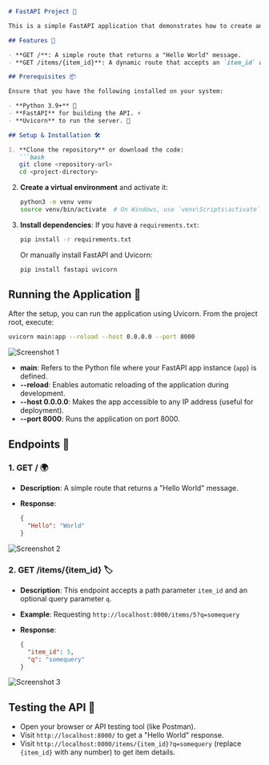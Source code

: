 
````markdown
# FastAPI Project 🚀

This is a simple FastAPI application that demonstrates how to create and run an API with path parameters and query parameters. The app contains basic routes to showcase FastAPI's ease of use for web development.

## Features 🌟

- **GET /**: A simple route that returns a "Hello World" message. 
- **GET /items/{item_id}**: A dynamic route that accepts an `item_id` as a path parameter and an optional query parameter `q`.

## Prerequisites 📦

Ensure that you have the following installed on your system:

- **Python 3.9+** 🐍
- **FastAPI** for building the API. ⚡
- **Uvicorn** to run the server. 🚀

## Setup & Installation 🛠️

1. **Clone the repository** or download the code:
   ```bash
   git clone <repository-url>
   cd <project-directory>
````

2. **Create a virtual environment** and activate it:

   ```bash
   python3 -m venv venv
   source venv/bin/activate  # On Windows, use `venv\Scripts\activate`
   ```

3. **Install dependencies**:
   If you have a `requirements.txt`:

   ```bash
   pip install -r requirements.txt
   ```

   Or manually install FastAPI and Uvicorn:

   ```bash
   pip install fastapi uvicorn
   ```

## Running the Application 🚀

After the setup, you can run the application using Uvicorn. From the project root, execute:

```bash
uvicorn main:app --reload --host 0.0.0.0 --port 8000
```

![Screenshot 1](https://raw.githubusercontent.com/HadiqaGohar/Q4-Exploring-Generative-AI/main/fastdca-p1/terminaloutput.png)

* **main**: Refers to the Python file where your FastAPI app instance (`app`) is defined.
* **--reload**: Enables automatic reloading of the application during development.
* **--host 0.0.0.0**: Makes the app accessible to any IP address (useful for deployment).
* **--port 8000**: Runs the application on port 8000.

## Endpoints 📡

### 1. **GET /** 🌍

* **Description**: A simple route that returns a "Hello World" message.
* **Response**:

  ```json
  {
    "Hello": "World"
  }
  ```

![Screenshot 2](https://raw.githubusercontent.com/HadiqaGohar/Q4-Exploring-Generative-AI/main/fastdca-p1/localhost.png)

### 2. **GET /items/{item\_id}** 🏷️

* **Description**: This endpoint accepts a path parameter `item_id` and an optional query parameter `q`.
* **Example**: Requesting `http://localhost:8000/items/5?q=somequery`
* **Response**:

  ```json
  {
    "item_id": 5,
    "q": "somequery"
  }
  ```

![Screenshot 3](https://raw.githubusercontent.com/HadiqaGohar/Q4-Exploring-Generative-AI/main/fastdca-p1/image.png)

## Testing the API 🧪

* Open your browser or API testing tool (like Postman).
* Visit `http://localhost:8000/` to get a "Hello World" response.
* Visit `http://localhost:8000/items/{item_id}?q=somequery` (replace `{item_id}` with any number) to get item details.


